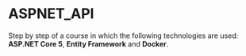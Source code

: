 # ASPNET_API

Step by step of a course in which the following technologies are used: **ASP.NET Core 5**, **Entity Framework** and **Docker**.
